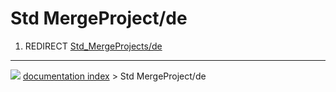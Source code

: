 # Std MergeProject/de
1.  REDIRECT [Std\_MergeProjects/de](Std_MergeProjects/de.md)



---
![](images/Right_arrow.png) [documentation index](../README.md) > Std MergeProject/de
